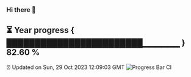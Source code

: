 ### Hi there 👋
⏳ Year progress { ████████████████████████▁▁▁▁▁▁ } 82.60 %
---
⏰ Updated on Sun, 29 Oct 2023 12:09:03 GMT
![Progress Bar CI](https://github.com/Moyi321/Moyi321/workflows/Progress%20Bar%20CI/badge.svg)
